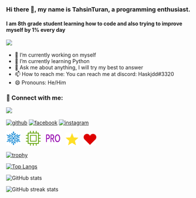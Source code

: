 ### Hi there 👋, my name is TahsinTuran, a programming enthusiast.
#### I am 8th grade student learning how to code and also trying to improve myself by 1% every day


![](https://komarev.com/ghpvc/?username=your-github-TahsinTuran&color=blueviolet)
- 🔭 I’m currently working on myself 
- 🌱 I’m currently learning Python 
- 💬 Ask me about anything, I will try my best to answer  
- 📫 How to reach me: You can reach me at discord: Haskjdd#3320 
- 😄 Pronouns: He/Him 


<h3 align="left">💜 Connect with me:</h3>

[![](https://discord.c99.nl/widget/theme-4/697037767107936298.png)](https://discordapp.com/users/697037767107936298)

<p align="left">
</p>

[<img src='https://cdn.jsdelivr.net/npm/simple-icons@3.0.1/icons/github.svg' alt='github' height='40'>](https://github.com/TahsinTuran)  [<img src='https://cdn.jsdelivr.net/npm/simple-icons@3.0.1/icons/facebook.svg' alt='facebook' height='40'>](https://www.facebook.com/Tahsin1.Turan)  [<img src='https://cdn.jsdelivr.net/npm/simple-icons@3.0.1/icons/instagram.svg' alt='instagram' height='40'>](https://www.instagram.com/cs_enjoying_life/)  

<a href='https://archiveprogram.github.com/'><img src='https://raw.githubusercontent.com/acervenky/animated-github-badges/master/assets/acbadge.gif' width='40' height='40'></a> <a href='https://docs.github.com/en/developers'><img src='https://raw.githubusercontent.com/acervenky/animated-github-badges/master/assets/devbadge.gif' width='40' height='40'></a> <a href='https://github.com/pricing'><img src='https://raw.githubusercontent.com/acervenky/animated-github-badges/master/assets/pro.gif' width='40' height='40'></a> <a href='https://stars.github.com/'><img src='https://raw.githubusercontent.com/acervenky/animated-github-badges/master/assets/starbadge.gif' width='35' height='35'></a> <a href='https://docs.github.com/en/github/supporting-the-open-source-community-with-github-sponsors'><img src='https://raw.githubusercontent.com/acervenky/animated-github-badges/master/assets/sponsorbadge.gif' width='35' height='35'></a> 

[![trophy](https://github-profile-trophy.vercel.app/?username=TahsinTuran)](https://github.com/ryo-ma/github-profile-trophy)

[![Top Langs](https://github-readme-stats.vercel.app/api/top-langs/?username=TahsinTuran)](https://github.com/anuraghazra/github-readme-stats)

![GitHub stats](https://github-readme-stats.vercel.app/api?username=TahsinTuran&show_icons=true)  


![GitHub streak stats](https://streak-stats.demolab.com/?user=TahsinTuran)  


